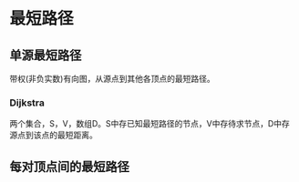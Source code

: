 # 最短路径
## 单源最短路径
带权(非负实数)有向图，从源点到其他各顶点的最短路径。
### Dijkstra
两个集合，S，V，数组D。S中存已知最短路径的节点，V中存待求节点，D中存源点到该点的最短距离。
## 每对顶点间的最短路径
